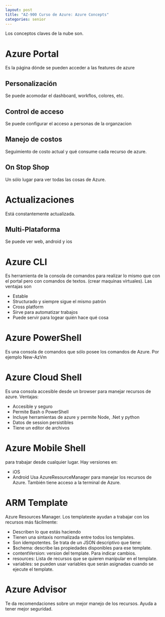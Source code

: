 ```yaml
---
layout: post
title: "AZ-900 Curso de Azure: Azure Concepts"
categories: senior
---
```


Los conceptos claves de la nube son<!--more-->.

# Azure Portal
Es la página dónde se pueden acceder a las features de azure
## Personalización
Se puede acomodar el dashboard, workflos, colores, etc.
## Control de acceso
Se puede configurar el acceso a personas de la organzacion
## Manejo de costos
Seguimiento de costo actual y qué consume cada recurso de azure.
## On Stop Shop
Un sólo lugar para ver todas las cosas de Azure.
# Actualizaciones
Está constantemente actualizada.
## Multi-Plataforma
Se puede ver web, android y ios
# Azure CLI
Es herramienta de la consola de comandos para realizar lo mismo que con el portal pero con comandos de textos. (crear maquinas virtuales). Las ventajas son
- Estable
- Structurado y siempre sigue el mismo patrón
- Cross platform
- Sirve para automatizar trabajos
- Puede servir para logear quién hace qué cosa
# Azure PowerShell
Es una consola de comandos que sólo posee los comandos de Azure. Por ejemplo New-AzVm
# Azure Cloud Shell
Es una consola accesible desde un browser para manejar recursos de azure.
Ventajas:
- Accesible y seguro
- Permite Bash o PowerShell
- Incluye herramientas de azure y permite Node, .Net y python
- Datos de session persistibles
- Tiene un editor de archivos
# Azure Mobile Shell
para trabajar desde cualquier lugar. Hay versiones en:
- iOS
- Android
Usa AzureResourceManager para manejar los recursos de Azure.
También tiene acceso a la terminal de Azure.
# ARM Template
Azure Resources Manager.
Los templateste ayudan a trabajar con los recursos más fácilmente:
- Describen lo que estás haciendo
- Tienen una sintaxis normalizada entre todos los templates.
- Son idempotentes.
Se trata de un JSON descriptivo que tiene:
- $schema: describe las propiedades disponibles para ese template.
- contentVersion: version del template. Para indicar cambios.
- resources: Lista de recursos que se quieren manipular en el template.
- variables: se pueden usar variables que serán asignadas cuando se ejecute el template.
# Azure Advisor
Te da recomendaciones sobre un mejor manejo de los recursos. Ayuda a tener mejor seguridad.
